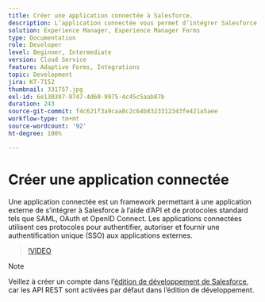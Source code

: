 ```yaml
---
title: Créer une application connectée à Salesforce.
description: L’application connectée vous permet d’intégrer Salesforce à des applications tierces, comme par exemple AEM Forms avec Salesforce.
solution: Experience Manager, Experience Manager Forms
type: Documentation
role: Developer
level: Beginner, Intermediate
version: Cloud Service
feature: Adaptive Forms, Integrations
topic: Development
jira: KT-7152
thumbnail: 331757.jpg
exl-id: 6e130397-9747-4d60-9975-4c45c5aab87b
duration: 243
source-git-commit: f4c621f3a9caa8c2c64b8323312343fe421a5aee
workflow-type: tm+mt
source-wordcount: '92'
ht-degree: 100%

---
```


# Créer une application connectée

Une application connectée est un framework permettant à une application externe de s’intégrer à Salesforce à l’aide d’API et de protocoles standard tels que SAML, OAuth et OpenID Connect. Les applications connectées utilisent ces protocoles pour authentifier, autoriser et fournir une authentification unique (SSO) aux applications externes.

>[!VIDEO](https://video.tv.adobe.com/v/331757?quality=12&learn=on)

>[!NOTE]
>Veillez à créer un compte dans l’[édition de développement de Salesforce](https://developer.salesforce.com/signup), car les API REST sont activées par défaut dans l’édition de développement.
